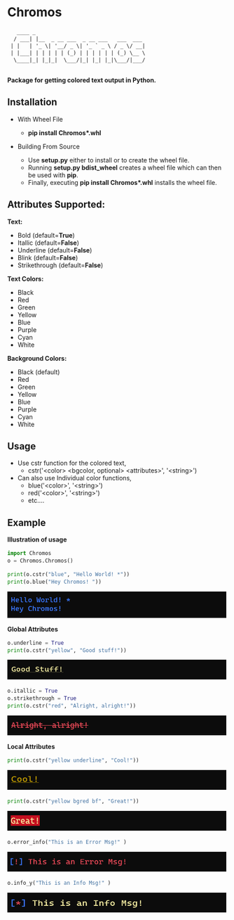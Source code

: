 # Chromos

```
   ____ _                                   
  / ___| |__  _ __ ___  _ __ ___   ___  ___ 
 | |   | '_ \| '__/ _ \| '_ ` _ \ / _ \/ __|
 | |___| | | | | | (_) | | | | | | (_) \__ \
  \____|_| |_|_|  \___/|_| |_| |_|\___/|___/
                                            
```

**Package for getting colored text output in Python.**

## Installation

 * With Wheel File
   * **pip install Chromos\*.whl**
 
 * Building From Source
   * Use **setup.py** either to install or to create the wheel file. 
   * Running **setup.py bdist_wheel** creates a wheel file which can then be used with **pip**.
   * Finally, executing **pip install Chromos\*.whl** installs the wheel file.


## Attributes Supported:

 **Text:**
   * Bold (default=**True**)
   * Itallic (default=**False**)
   * Underline (default=**False**)
   * Blink (default=**False**)
   * Strikethrough (default=**False**)
   
 **Text Colors:**
   * Black
   * Red
   * Green
   * Yellow
   * Blue
   * Purple
   * Cyan
   * White

 **Background Colors:**
   * Black  (default)
   * Red
   * Green
   * Yellow
   * Blue
   * Purple
   * Cyan
   * White

## Usage
* Use cstr function for the colored text,
  * cstr('\<color> \<bgcolor, optional>  \<attributes>', '\<string>')
* Can also use Individual color functions,
  * blue('\<color>', '\<string>')
  * red('\<color>', '\<string>')
  * etc....

## Example

**Illustration of usage**

```python
import Chromos
o = Chromos.Chromos()
```
```python
print(o.cstr("blue", "Hello World! *"))
print(o.blue("Hey Chromos! "))
```

<img src="Imgs/chromos_hey.png" width="500px" height="60px">

**Global Attributes**
```python
o.underline = True
print(o.cstr("yellow", "Good stuff!"))
```
<img src="Imgs/chromos_good_stuff.png" width="500px" height="45px">

```python
o.itallic = True
o.strikethrough = True
print(o.cstr("red", "Alright, alright!"))
```
<img src="Imgs/chromos_alright.png" width="500px" height="45px">

**Local Attributes**
```python
print(o.cstr("yellow underline", "Cool!"))
```
<img src="Imgs/chromos_cool.png" width="500px" height="45px">

```python
print(o.cstr("yellow bgred bf", "Great!"))
```

<img src="Imgs/chromos_great.png" width="500px" height="45px">

```python
o.error_info("This is an Error Msg!" )
```

<img src="Imgs/chromos_error.png" width="500px" height="45px">

```python
o.info_y("This is an Info Msg!" )
```
<img src="Imgs/chromos_info.png" width="500px" height="45px">